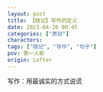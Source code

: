 ```yaml
---
layout: post
title: 【随记】写作的定义
date: 2023-04-26 00:45
categories: ["原创"]
characters: 
tags: ["随记", "写作", "句子"]
pov: 第一人称
origin: Lofter
---
```


写作：用最诚实的方式说谎
